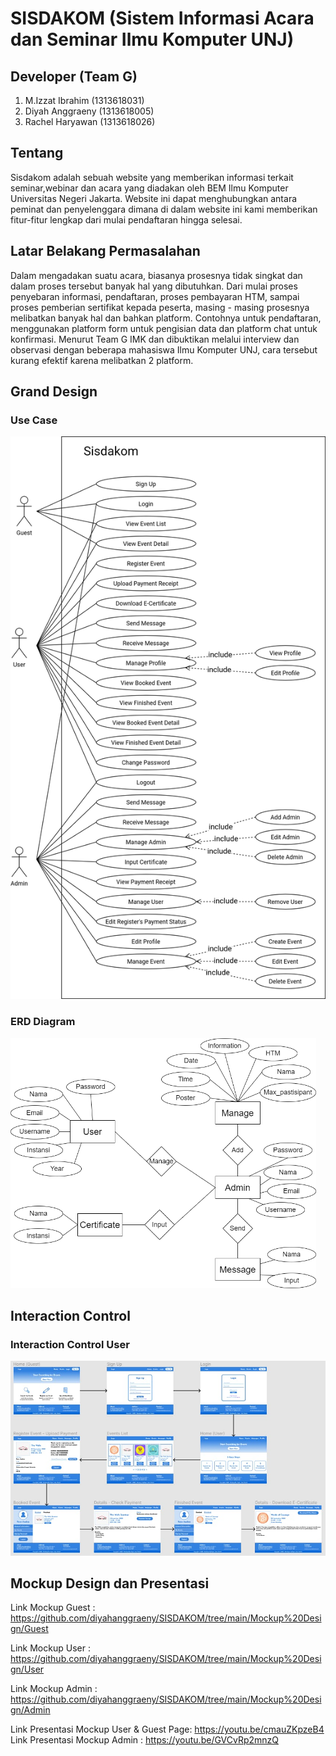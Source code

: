 # SISDAKOM (Sistem Informasi Acara dan Seminar Ilmu Komputer UNJ)

## Developer (Team G)
1. M.Izzat Ibrahim (1313618031)
2. Diyah Anggraeny (1313618005)
3. Rachel Haryawan (1313618026)

## Tentang
Sisdakom adalah sebuah website yang memberikan informasi terkait seminar,webinar dan acara yang diadakan oleh BEM Ilmu Komputer Universitas Negeri Jakarta. Website ini dapat menghubungkan antara peminat dan penyelenggara dimana di dalam website ini kami memberikan fitur-fitur lengkap dari mulai pendaftaran hingga selesai.

## Latar Belakang Permasalahan 
Dalam mengadakan suatu acara, biasanya prosesnya tidak singkat dan dalam proses tersebut banyak hal yang dibutuhkan. Dari mulai proses penyebaran informasi, pendaftaran, proses pembayaran HTM, sampai proses pemberian sertifikat kepada peserta, masing - masing prosesnya melibatkan banyak hal dan bahkan platform. Contohnya untuk pendaftaran, menggunakan platform form untuk pengisian data dan platform chat untuk konfirmasi. Menurut Team G IMK dan dibuktikan melalui interview dan observasi dengan beberapa mahasiswa Ilmu Komputer UNJ, cara tersebut kurang efektif karena melibatkan 2 platform.

## Grand Design
### Use Case
<img src="https://github.com/diyahanggraeny/SISDAKOM/blob/main/Grand%20Design/Use%20Case%20(1).png" height=900px />

### ERD Diagram
<img src="https://github.com/diyahanggraeny/SISDAKOM/blob/main/Grand%20Design/erd_sisdakom%20(1).png" height=400px />

## Interaction Control
### Interaction Control User
<img src="https://github.com/diyahanggraeny/SISDAKOM/blob/main/Interaction%20Control%20Design/interaction%20control-user.jpeg"/>

## Mockup Design dan Presentasi
Link Mockup Guest : https://github.com/diyahanggraeny/SISDAKOM/tree/main/Mockup%20Design/Guest

Link Mockup User : https://github.com/diyahanggraeny/SISDAKOM/tree/main/Mockup%20Design/User

Link Mockup Admin : https://github.com/diyahanggraeny/SISDAKOM/tree/main/Mockup%20Design/Admin

Link Presentasi Mockup User & Guest Page: https://youtu.be/cmauZKpzeB4
Link Presentasi Mockup Admin : https://youtu.be/GVCvRp2mnzQ
